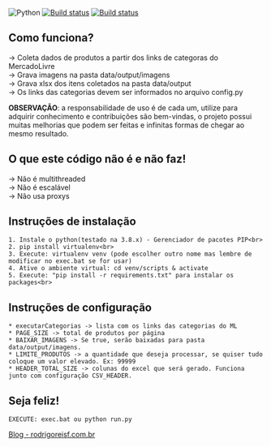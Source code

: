 ![Python](https://img.shields.io/badge/python-3670A0?style=for-the-badge&logo=python&logoColor=ffdd54)
[![Build status](https://ci.appveyor.com/api/projects/status/2yw8sjkjqn0c45q4?svg=true)](https://ci.appveyor.com/project/rodrigorf/crawler-mercadolivre)
[![Build status](https://ci.appveyor.com/api/projects/status/2yw8sjkjqn0c45q4/branch/main?svg=true)](https://ci.appveyor.com/project/rodrigorf/crawler-mercadolivre/branch/main)

## Como funciona?

-> Coleta dados de produtos a partir dos links de categoras do MercadoLivre<br>
-> Grava imagens na pasta data/output/imagens<br>
-> Grava xlsx dos itens coletados na pasta data/output<br>
-> Os links das categorias devem ser informados no arquivo config.py<br>

**OBSERVAÇÃO**: a responsabilidade de uso é de cada um, utilize para adquirir conhecimento e
contribuições são bem-vindas, o projeto possui muitas melhorias que podem ser feitas e 
infinitas formas de chegar ao mesmo resultado.

## O que este código não é e não faz!

-> Não é multithreaded<br>
-> Não é escalável<br>
-> Não usa proxys

## Instruções de instalação

    1. Instale o python(testado na 3.8.x) - Gerenciador de pacotes PIP<br>
    2. pip install virtualenv<br>
    3. Execute: virtualenv venv (pode escolher outro nome mas lembre de modificar no exec.bat se for usar)
    4. Ative o ambiente virtual: cd venv/scripts & activate
    5. Execute: "pip install -r requirements.txt" para instalar os packages<br>

## Instruções de configuração

    * executarCategorias -> lista com os links das categorias do ML
    * PAGE_SIZE -> total de produtos por página
    * BAIXAR_IMAGENS -> Se true, serão baixadas para pasta data/output/imagens.
    * LIMITE_PRODUTOS -> a quantidade que deseja processar, se quiser tudo coloque um valor elevado. Ex: 99999
    * HEADER_TOTAL_SIZE -> colunas do excel que será gerado. Funciona junto com configuração CSV_HEADER.

## Seja feliz!
    EXECUTE: exec.bat ou python run.py

[Blog - rodrigoreisf.com.br](http://rodrigoreisf.com.br)
